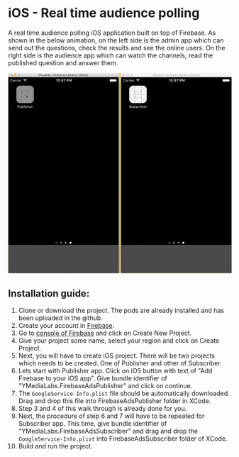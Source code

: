 # iOS - Real time audience polling

A real time audience polling iOS application built on top of Firebase. As shown in the below animation, on the left side is the admin app which can send out the questions, check the results and see the online users. On the right side is the audience app which can watch the channels, read the published question and answer them.

![](Animation.gif)

## Installation guide:
1. Clone or download the project. The pods are already installed and has been uploaded in the github.
2. Create your account in [Firebase](https://firebase.google.com).
3. Go to [console of Firebase](https://console.firebase.google.com) and click on Create New Project.
4. Give your project some name, select your region and click on Create Project.
5. Next, you will have to create iOS project. There will be two projects which needs to be created. One of Publisher and other of Subscriber.
6. Lets start with Publisher app. Click on iOS button with text of "Add Firebase to your iOS app". Give bundle identifier of "YMediaLabs.FirebaseAdsPublisher" and click on continue.
7. The `GoogleService-Info.plist` file should be automatically downloaded. Drag and drop this file into FirebaseAdsPublisher folder in XCode.
8. Step 3 and 4 of this walk through is already done for you.
9. Next, the procedure of step 6 and 7 will have to be repeated for Subscriber app. This time, give bundle identifier of "YMediaLabs.FirebaseAdsSubscriber" and drag and drop the `GoogleService-Info.plist` into FirebaseAdsSubscriber folder of XCode.
10. Build and run the project.